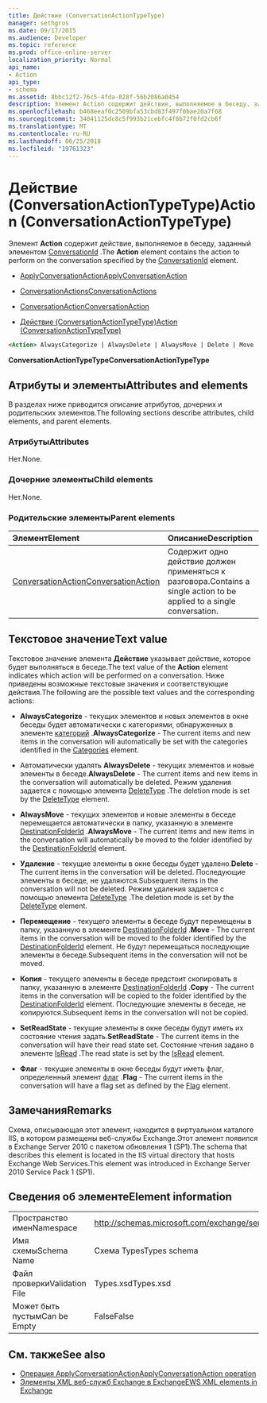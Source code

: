 ```yaml
---
title: Действие (ConversationActionTypeType)
manager: sethgros
ms.date: 09/17/2015
ms.audience: Developer
ms.topic: reference
ms.prod: office-online-server
localization_priority: Normal
api_name:
- Action
api_type:
- schema
ms.assetid: 8bbc12f2-76c5-4fda-828f-56b2086a0454
description: Элемент Action содержит действие, выполняемое в беседу, заданный элементом ConversationId.
ms.openlocfilehash: b468eeaf0c2509bfa53cbd83f497f0bae20a7f68
ms.sourcegitcommit: 34041125dc8c5f993b21cebfc4f8b72f0fd2cb6f
ms.translationtype: MT
ms.contentlocale: ru-RU
ms.lasthandoff: 06/25/2018
ms.locfileid: "19761323"
---
```

# <a name="action-conversationactiontypetype"></a><span data-ttu-id="67a81-103">Действие (ConversationActionTypeType)</span><span class="sxs-lookup"><span data-stu-id="67a81-103">Action (ConversationActionTypeType)</span></span>

<span data-ttu-id="67a81-104">Элемент **Action** содержит действие, выполняемое в беседу, заданный элементом [ConversationId](conversationid.md) .</span><span class="sxs-lookup"><span data-stu-id="67a81-104">The **Action** element contains the action to perform on the conversation specified by the [ConversationId](conversationid.md) element.</span></span> 
  
- [<span data-ttu-id="67a81-105">ApplyConversationAction</span><span class="sxs-lookup"><span data-stu-id="67a81-105">ApplyConversationAction</span></span>](applyconversationaction.md)
  
- [<span data-ttu-id="67a81-106">ConversationActions</span><span class="sxs-lookup"><span data-stu-id="67a81-106">ConversationActions</span></span>](conversationactions.md)
  
- [<span data-ttu-id="67a81-107">ConversationAction</span><span class="sxs-lookup"><span data-stu-id="67a81-107">ConversationAction</span></span>](conversationaction.md)
  
- [<span data-ttu-id="67a81-108">Действие (ConversationActionTypeType)</span><span class="sxs-lookup"><span data-stu-id="67a81-108">Action (ConversationActionTypeType)</span></span>](action-conversationactiontypetype.md)
  
```XML
<Action> AlwaysCategorize | AlwaysDelete | AlwaysMove | Delete | Move | Copy | SetReadState </Action>
```

 <span data-ttu-id="67a81-109">**ConversationActionTypeType**</span><span class="sxs-lookup"><span data-stu-id="67a81-109">**ConversationActionTypeType**</span></span>
## <a name="attributes-and-elements"></a><span data-ttu-id="67a81-110">Атрибуты и элементы</span><span class="sxs-lookup"><span data-stu-id="67a81-110">Attributes and elements</span></span>

<span data-ttu-id="67a81-111">В разделах ниже приводится описание атрибутов, дочерних и родительских элементов.</span><span class="sxs-lookup"><span data-stu-id="67a81-111">The following sections describe attributes, child elements, and parent elements.</span></span>
  
### <a name="attributes"></a><span data-ttu-id="67a81-112">Атрибуты</span><span class="sxs-lookup"><span data-stu-id="67a81-112">Attributes</span></span>

<span data-ttu-id="67a81-113">Нет.</span><span class="sxs-lookup"><span data-stu-id="67a81-113">None.</span></span>
  
### <a name="child-elements"></a><span data-ttu-id="67a81-114">Дочерние элементы</span><span class="sxs-lookup"><span data-stu-id="67a81-114">Child elements</span></span>

<span data-ttu-id="67a81-115">Нет.</span><span class="sxs-lookup"><span data-stu-id="67a81-115">None.</span></span>
  
### <a name="parent-elements"></a><span data-ttu-id="67a81-116">Родительские элементы</span><span class="sxs-lookup"><span data-stu-id="67a81-116">Parent elements</span></span>

|<span data-ttu-id="67a81-117">**Элемент**</span><span class="sxs-lookup"><span data-stu-id="67a81-117">**Element**</span></span>|<span data-ttu-id="67a81-118">**Описание**</span><span class="sxs-lookup"><span data-stu-id="67a81-118">**Description**</span></span>|
|:-----|:-----|
|[<span data-ttu-id="67a81-119">ConversationAction</span><span class="sxs-lookup"><span data-stu-id="67a81-119">ConversationAction</span></span>](conversationaction.md) <br/> |<span data-ttu-id="67a81-120">Содержит одно действие должен применяться к разговора.</span><span class="sxs-lookup"><span data-stu-id="67a81-120">Contains a single action to be applied to a single conversation.</span></span>  <br/> |
   
## <a name="text-value"></a><span data-ttu-id="67a81-121">Текстовое значение</span><span class="sxs-lookup"><span data-stu-id="67a81-121">Text value</span></span>

<span data-ttu-id="67a81-122">Текстовое значение элемента **Действие** указывает действие, которое будет выполняться в беседе.</span><span class="sxs-lookup"><span data-stu-id="67a81-122">The text value of the **Action** element indicates which action will be performed on a conversation.</span></span> <span data-ttu-id="67a81-123">Ниже приведены возможные текстовые значения и соответствующие действия.</span><span class="sxs-lookup"><span data-stu-id="67a81-123">The following are the possible text values and the corresponding actions:</span></span> 
  
- <span data-ttu-id="67a81-124">**AlwaysCategorize** - текущих элементов и новых элементов в окне беседы будет автоматически с категориями, обнаруженных в элементе [категорий](categories-ex15websvcsotherref.md) .</span><span class="sxs-lookup"><span data-stu-id="67a81-124">**AlwaysCategorize** - The current items and new items in the conversation will automatically be set with the categories identified in the [Categories](categories-ex15websvcsotherref.md) element.</span></span> 
    
- <span data-ttu-id="67a81-125">Автоматически удалять **AlwaysDelete** - текущих элементов и новые элементы в беседе.</span><span class="sxs-lookup"><span data-stu-id="67a81-125">**AlwaysDelete** - The current items and new items in the conversation will automatically be deleted.</span></span> <span data-ttu-id="67a81-126">Режим удаления задается с помощью элемента [DeleteType](deletetype.md) .</span><span class="sxs-lookup"><span data-stu-id="67a81-126">The deletion mode is set by the [DeleteType](deletetype.md) element.</span></span> 
    
- <span data-ttu-id="67a81-127">**AlwaysMove** - текущих элементов и новые элементы в беседе перемещается автоматически в папку, указанную в элементе [DestinationFolderId](destinationfolderid.md) .</span><span class="sxs-lookup"><span data-stu-id="67a81-127">**AlwaysMove** - The current items and new items in the conversation will automatically be moved to the folder identified by the [DestinationFolderId](destinationfolderid.md) element.</span></span> 
    
- <span data-ttu-id="67a81-128">**Удаление** - текущие элементы в окне беседы будет удалено.</span><span class="sxs-lookup"><span data-stu-id="67a81-128">**Delete** - The current items in the conversation will be deleted.</span></span> <span data-ttu-id="67a81-129">Последующие элементы в беседе, не удаляются.</span><span class="sxs-lookup"><span data-stu-id="67a81-129">Subsequent items in the conversation will not be deleted.</span></span> <span data-ttu-id="67a81-130">Режим удаления задается с помощью элемента [DeleteType](deletetype.md) .</span><span class="sxs-lookup"><span data-stu-id="67a81-130">The deletion mode is set by the [DeleteType](deletetype.md) element.</span></span> 
    
- <span data-ttu-id="67a81-131">**Перемещение** - текущего элементы в беседе будут перемещены в папку, указанную в элементе [DestinationFolderId](destinationfolderid.md) .</span><span class="sxs-lookup"><span data-stu-id="67a81-131">**Move** - The current items in the conversation will be moved to the folder identified by the [DestinationFolderId](destinationfolderid.md) element.</span></span> <span data-ttu-id="67a81-132">Не будут перемещаться последующие элементы в беседе.</span><span class="sxs-lookup"><span data-stu-id="67a81-132">Subsequent items in the conversation will not be moved.</span></span> 
    
- <span data-ttu-id="67a81-133">**Копия** - текущего элементы в беседе предстоит скопировать в папку, указанную в элементе [DestinationFolderId](destinationfolderid.md) .</span><span class="sxs-lookup"><span data-stu-id="67a81-133">**Copy** - The current items in the conversation will be copied to the folder identified by the [DestinationFolderId](destinationfolderid.md) element.</span></span> <span data-ttu-id="67a81-134">Последующие элементы в беседе, не копируются.</span><span class="sxs-lookup"><span data-stu-id="67a81-134">Subsequent items in the conversation will not be copied.</span></span> 
    
- <span data-ttu-id="67a81-135">**SetReadState** - текущие элементы в окне беседы будут иметь их состояние чтения задать.</span><span class="sxs-lookup"><span data-stu-id="67a81-135">**SetReadState** - The current items in the conversation will have their read state set.</span></span> <span data-ttu-id="67a81-136">Состояние чтения задано в элементе [IsRead](isread.md) .</span><span class="sxs-lookup"><span data-stu-id="67a81-136">The read state is set by the [IsRead](isread.md) element.</span></span> 
    
- <span data-ttu-id="67a81-137">**Флаг** - текущие элементы в окне беседы будут иметь флаг, определенный элемент [флаг](flag.md) .</span><span class="sxs-lookup"><span data-stu-id="67a81-137">**Flag** - The current items in the conversation will have a flag set as defined by the [Flag](flag.md) element.</span></span> 
    
## <a name="remarks"></a><span data-ttu-id="67a81-138">Замечания</span><span class="sxs-lookup"><span data-stu-id="67a81-138">Remarks</span></span>

<span data-ttu-id="67a81-139">Схема, описывающая этот элемент, находится в виртуальном каталоге IIS, в котором размещены веб-службы Exchange.Этот элемент появился в Exchange Server 2010 с пакетом обновления 1 (SP1).</span><span class="sxs-lookup"><span data-stu-id="67a81-139">The schema that describes this element is located in the IIS virtual directory that hosts Exchange Web Services.This element was introduced in Exchange Server 2010 Service Pack 1 (SP1).</span></span>
  
## <a name="element-information"></a><span data-ttu-id="67a81-140">Сведения об элементе</span><span class="sxs-lookup"><span data-stu-id="67a81-140">Element information</span></span>

|||
|:-----|:-----|
|<span data-ttu-id="67a81-141">Пространство имен</span><span class="sxs-lookup"><span data-stu-id="67a81-141">Namespace</span></span>  <br/> |http://schemas.microsoft.com/exchange/services/2006/types  <br/> |
|<span data-ttu-id="67a81-142">Имя схемы</span><span class="sxs-lookup"><span data-stu-id="67a81-142">Schema Name</span></span>  <br/> |<span data-ttu-id="67a81-143">Схема Types</span><span class="sxs-lookup"><span data-stu-id="67a81-143">Types schema</span></span>  <br/> |
|<span data-ttu-id="67a81-144">Файл проверки</span><span class="sxs-lookup"><span data-stu-id="67a81-144">Validation File</span></span>  <br/> |<span data-ttu-id="67a81-145">Types.xsd</span><span class="sxs-lookup"><span data-stu-id="67a81-145">Types.xsd</span></span>  <br/> |
|<span data-ttu-id="67a81-146">Может быть пустым</span><span class="sxs-lookup"><span data-stu-id="67a81-146">Can be Empty</span></span>  <br/> |<span data-ttu-id="67a81-147">False</span><span class="sxs-lookup"><span data-stu-id="67a81-147">False</span></span>  <br/> |
   
## <a name="see-also"></a><span data-ttu-id="67a81-148">См. также</span><span class="sxs-lookup"><span data-stu-id="67a81-148">See also</span></span>

- [<span data-ttu-id="67a81-149">Операция ApplyConversationAction</span><span class="sxs-lookup"><span data-stu-id="67a81-149">ApplyConversationAction operation</span></span>](applyconversationaction-operation.md)
- [<span data-ttu-id="67a81-150">Элементы XML веб-служб Exchange в Exchange</span><span class="sxs-lookup"><span data-stu-id="67a81-150">EWS XML elements in Exchange</span></span>](ews-xml-elements-in-exchange.md)

